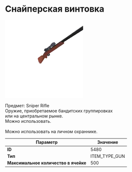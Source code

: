 # Снайперская винтовка

![Item Image](../img/5480.webp?raw=true)

Предмет: Sniper Rifle<br>Оружие, приобретаемое бандитских группировках<br>или на центральном рынке.<br>Можно использовать.<br><br>Можно использовать на личном охраннике.


| Параметр | Значение |
|----------|----------|
| **ID** | 5480 |
| **Тип** | ITEM_TYPE_GUN |
| **Максимальное количество в ячейке** | 500 |

